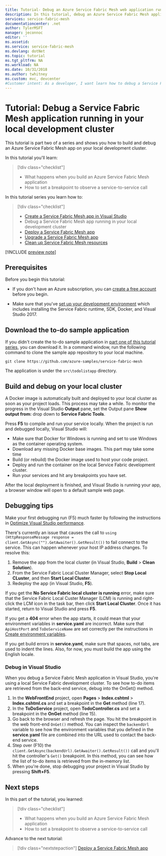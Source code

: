 ```yaml
---
title: Tutorial- Debug an Azure Service Fabric Mesh web application running in your local development cluster | Microsoft Docs
description: In this tutorial, debug an Azure Service Fabric Mesh application running on your local cluster.
services: service-fabric-mesh
documentationcenter: .net
author: TylerMSFT
manager: jeconnoc 
editor: ''
ms.assetid:  
ms.service: service-fabric-mesh
ms.devlang: dotNet
ms.topic: tutorial
ms.tgt_pltfrm: NA
ms.workload: NA
ms.date: 10/31/2018
ms.author: twhitney
ms.custom: mvc, devcenter 
#Customer intent: As a developer, I want learn how to debug a Service Fabric Mesh app on my local development cluster
---
```


# Tutorial: Debug a Service Fabric Mesh application running in your local development cluster

This tutorial is part two of a series and shows you how to build and debug an Azure Service Fabric Mesh app on your local development cluster.

In this tutorial you'll learn:

> [!div class="checklist"]
> * What happens when you build an Azure Service Fabric Mesh application
> * How to set a breakpoint to observe a service-to-service call

In this tutorial series you learn how to:
> [!div class="checklist"]
> * [Create a Service Fabric Mesh app in Visual Studio](service-fabric-mesh-tutorial-create-dotnetcore.md)
> * Debug a Service Fabric Mesh app running in your local development cluster
> * [Deploy a Service Fabric Mesh app](service-fabric-mesh-tutorial-deploy-service-fabric-mesh-app.md)
> * [Upgrade a Service Fabric Mesh app](service-fabric-mesh-tutorial-upgrade.md)
> * [Clean up Service Fabric Mesh resources](service-fabric-mesh-tutorial-cleanup-resources.md)

[!INCLUDE [preview note](./includes/include-preview-note.md)]

## Prerequisites

Before you begin this tutorial:

* If you don't have an Azure subscription, you can [create a free account](https://azure.microsoft.com/free/?WT.mc_id=A261C142F) before you begin.

* Make sure that you've [set up your development environment](service-fabric-mesh-howto-setup-developer-environment-sdk.md) which includes installing the Service Fabric runtime, SDK, Docker, and Visual Studio 2017.

## Download the to-do sample application

If you didn't create the to-do sample application in [part one of this tutorial series](service-fabric-mesh-tutorial-create-dotnetcore.md), you can download it. In a command window, run the following command to clone the sample app repository to your local machine.

```
git clone https://github.com/azure-samples/service-fabric-mesh
```

The application is under the `src\todolistapp` directory.

## Build and debug on your local cluster

A Docker image is automatically built and deployed to your local cluster as soon as your project loads. This process may take a while. To monitor the progress in the Visual Studio **Output** pane, set the Output pane **Show output from:** drop down to **Service Fabric Tools**.

Press **F5** to compile and run your service locally. When the project is run and debugged locally, Visual Studio will:

* Make sure that Docker for Windows is running and set to use Windows as the container operating system.
* Download any missing Docker base images. This part may take some time
* Build (or rebuild) the Docker image used to host your code project.
* Deploy and run the container on the local Service Fabric development cluster.
* Run your services and hit any breakpoints you have set.

After the local deployment is finished, and Visual Studio is running your app, a browser window will open to a default sample web page.

## Debugging tips

Make your first debugging run (F5) much faster by following the instructions in [Optimize Visual Studio performance](service-fabric-mesh-howto-optimize-vs.md).

There's currently an issue that causes the call to `using (HttpResponseMessage response = client.GetAsync("").GetAwaiter().GetResult())` to fail connect to the service. This can happen whenever your host IP address changes. To resolve this:

1. Remove the app from the local cluster (in Visual Studio, **Build** > **Clean Solution**).
2. From the Service Fabric Local Cluster Manager, select **Stop Local CLuster**, and then **Start Local Cluster**.
3. Redeploy the app (in Visual Studio, **F5**).

If you get the **No Service Fabric local cluster is running** error, make sure that the Service Fabric Local Custer Manager (LCM) is running and right-click the LCM icon in the task bar, then click **Start Local Cluster**. Once it has started, return to Visual Studio and press **F5**.

If you get a **404** error when the app starts, it could mean that your environment variables in **service.yaml** are incorrect. Make sure that `ApiHostPort` and `ToDoServiceName` are set correctly per the instructions in [Create environment variables](https://docs.microsoft.com/azure/service-fabric-mesh/service-fabric-mesh-tutorial-create-dotnetcore#create-environment-variables).

If you get build errors in **service.yaml**, make sure that spaces, not tabs, are used to indent the lines. Also, for now, you must build the app using the English locale.

### Debug in Visual Studio

When you debug a Service Fabric Mesh application in Visual Studio, you're using a local Service Fabric development cluster. To see how to-do items are retrieved from the back-end service, debug into the OnGet() method.
1. In the **WebFrontEnd** project, open **Pages** > **Index.cshtml** > **Index.cshtml.cs** and set a breakpoint in the **Get** method (line 17).
2. In the **ToDoService** project, open **TodoController.cs** and set a breakpoint in the **OnGet** method (line 15).
3. Go back to the browser and refresh the page. You hit the  breakpoint in the web front-end `OnGet()` method. You can inspect the `backendUrl` variable to see how the environment variables that you defined in the **service.yaml** file are combined into the URL used to contact the back-end service.
4. Step over (F10) the `client.GetAsync(backendUrl).GetAwaiter().GetResult())` call and you'll hit the controller's `Get()` breakpoint. In this method, you can see how the list of to-do items is retrieved from the in-memory list.
5. When you're done, stop debugging your project in Visual Studio by pressing **Shift+F5**.

## Next steps

In this part of the tutorial, you learned:

> [!div class="checklist"]
> * What happens when you build an Azure Service Fabric Mesh application
> * How to set a breakpoint to observe a service-to-service call

Advance to the next tutorial:
> [!div class="nextstepaction"]
> [Deploy a Service Fabric Mesh app](service-fabric-mesh-tutorial-deploy-service-fabric-mesh-app.md)